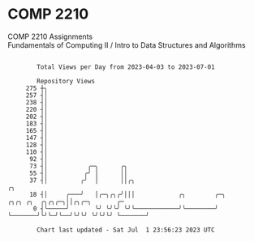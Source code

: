 # COMP 2210
COMP 2210 Assignments  
Fundamentals of Computing II / Intro to Data Structures and Algorithms

```

        Total Views per Day from 2023-04-03 to 2023-07-01

        Repository Views
     275 ┼╮
     257 ┤│
     238 ┤│
     220 ┤│
     202 ┤│
     183 ┤│
     165 ┤│
     147 ┤│
     128 ┤│
     110 ┤│
      92 ┤│
      73 ┤│           ╭─╮      ╭╮
      55 ┤│          ╭╯ │      ││
      37 ┤│         ╭╯  │      ││╭╮                                                ╭╮
      18 ┤│     ╭───╯   │╭─╮╭╮╭╯│││            ╭╮        ╭─╮       ╭╮╭╮ ╭╮  ╭╮╭╮╭─╮││╭╮╭─╮       ╭─
       0 ┤╰─────╯       ╰╯ ╰╯╰╯ ╰╯╰────────────╯╰────────╯ ╰───────╯╰╯╰─╯╰──╯╰╯╰╯ ╰╯╰╯╰╯ ╰───────╯

        Chart last updated - Sat Jul  1 23:56:23 2023 UTC
        
```
